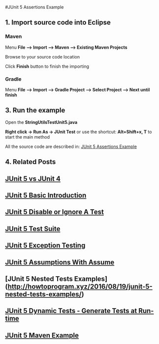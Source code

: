 #JUnit 5 Assertions Example


## 1. Import source code into Eclipse
### Maven

Menu **File –> Import –> Maven –> Existing Maven Projects**

Browse to your source code location

Click **Finish** button to finish the importing

### Gradle
Menu **File –> Import –> Gradle Project –> Select Project --> Next until finish**

## 3. Run the example


Open the **StringUtilsTestUnit5.java** 

**Right click -> Run As -> JUnit Test** or use the shortcut: **Alt+Shift+x, T** to start the main method

All the source code are described in: [JUnit 5 Assertions Example](http://howtoprogram.xyz/2016/08/12/junit-5-assertions-example/)

## 4. Related Posts
## [JUnit 5 vs JUnit 4](http://howtoprogram.xyz/2016/08/10/junit-5-vs-junit-4/)
## [JUnit 5 Basic Introduction](http://howtoprogram.xyz/2016/08/07/junit-5-basic-introduction/)
## [JUnit 5 Disable or Ignore A Test](http://howtoprogram.xyz/2016/08/14/junit-5-disable-ignore-tests/)
## [JUnit 5 Test Suite ](http://howtoprogram.xyz/2016/08/16/junit-5-test-suite/)
## [JUnit 5 Exception Testing](http://howtoprogram.xyz/2016/08/15/junit-5-exception-testing/)
## [JUnit 5 Assumptions With Assume](http://howtoprogram.xyz/2016/08/17/junit-5-assumptions-assume/)
## [JUnit 5 Nested Tests Examples] (http://howtoprogram.xyz/2016/08/19/junit-5-nested-tests-examples/)
## [JUnit 5 Dynamic Tests - Generate Tests at Run-time](http://howtoprogram.xyz/2016/08/21/junit-5-dynamic-tests/)
## [JUnit 5 Maven Example](http://howtoprogram.xyz/2016/09/09/junit-5-maven-example/)